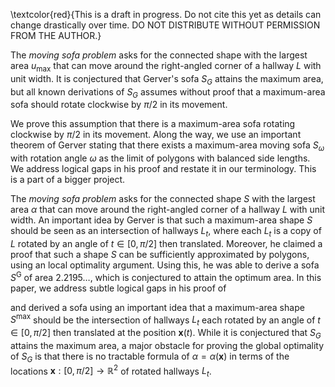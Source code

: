 \textcolor{red}{This is a draft in progress. Do not cite this yet as details can change drastically over time. DO NOT DISTRIBUTE WITHOUT PERMISSION FROM THE AUTHOR.}

The _moving sofa problem_ asks for the connected shape with the largest area $u_{\text{max}}$ that can move around the right-angled corner of a hallway $L$ with unit width. It is conjectured that Gerver's sofa $S_G$ attains the maximum area, but all known derivations of $S_G$ assumes without proof that a maximum-area sofa should rotate clockwise by $\pi/2$ in its movement.

We prove this assumption that there is a maximum-area sofa rotating clockwise by $\pi/2$ in its movement. Along the way, we use an important theorem of Gerver stating that there exists a maximum-area moving sofa $S_{\omega}$ with rotation angle $\omega$ as the limit of polygons with balanced side lengths. We address logical gaps in his proof and restate it in our terminology. This is a part of a bigger project.


The _moving sofa problem_ asks for the connected shape $S$ with the largest area $\alpha$ that can move around the right-angled corner of a hallway $L$ with unit width. An important idea by Gerver is that such a maximum-area shape $S$ should be seen as an intersection of hallways $L_t$, where each $L_t$ is a copy of $L$ rotated by an angle of $t \in [0, \pi/2]$ then translated. Moreover, he claimed a proof that such a shape $S$ can be sufficiently approximated by polygons, using an local optimality argument. Using this, he was able to derive a sofa $S^\mathrm{G}$ of area $2.2195\dots$, which is conjectured to attain the optimum area. In this paper, we address subtle logical gaps in his proof of 

and derived a sofa  using an important idea that a maximum-area shape $S^{\max}$ should be the intersection of hallways $L_t$ each rotated by an angle of $t \in [0, \pi/2]$ then translated at the position $\mathbf{x}(t)$. While it is conjectured that $S_G$ attains the maximum area, a major obstacle for proving the global optimality of $S_G$ is that there is no tractable formula of $\alpha = \alpha(\mathbf{x})$ in terms of the locations $\mathbf{x} : [0, \pi/2] \to \mathbb{R}^2$ of rotated hallways $L_t$.
